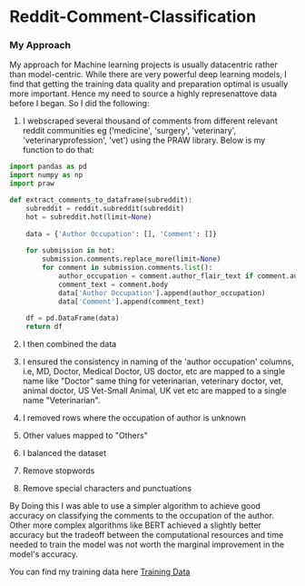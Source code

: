 # Reddit-Comment-Classification

### My Approach
My approach for Machine learning projects is usually datacentric rather than model-centric. While there are very powerful deep learning models, I find that getting the training data quality and preparation optimal is usually more important. Hence my need to source a highly represenattove data before I began. So I did the following:

1. I webscraped several thousand of comments from different relevant reddit communities eg ('medicine', 'surgery', 'veterinary', 'veterinaryprofession', 'vet') using the PRAW library. Below is my function to do that:

```python
import pandas as pd
import numpy as np
import praw

def extract_comments_to_dataframe(subreddit):
    subreddit = reddit.subreddit(subreddit)
    hot = subreddit.hot(limit=None)
    
    data = {'Author Occupation': [], 'Comment': []}
    
    for submission in hot:
        submission.comments.replace_more(limit=None) 
        for comment in submission.comments.list():
            author_occupation = comment.author_flair_text if comment.author_flair_text else "Unknown"
            comment_text = comment.body
            data['Author Occupation'].append(author_occupation)
            data['Comment'].append(comment_text)
    
    df = pd.DataFrame(data)
    return df
```
2. I then combined the data
3. I ensured the consistency in naming of the 'author occupation' columns, i.e, MD, Doctor, Medical Doctor, US doctor, etc are mapped to a single name like "Doctor" same thing for veterinarian, veterinary doctor, vet, animal doctor, US Vet-Small Animal, UK vet etc are mapped to a single name "Veterinarian". 

4. I removed rows where the occupation of author is unknown
5. Other values mapped to "Others"
6. I balanced the dataset
7. Remove stopwords
8. Remove special characters and punctuations

By Doing this I was able to use a simpler algorithm to achieve good accuracy on classifying the comments to the occupation of the author. Other more complex algorithms like BERT achieved a slightly better accuracy but the tradeoff between the computational resources and time needed to train the model was not worth the marginal improvement in the model's accuracy.

You can find my training data here [Training Data](https://drive.google.com/drive/folders/14dXdcPJ8JPJurrbshoZTV4ukOhDwho_g?usp=sharing)
